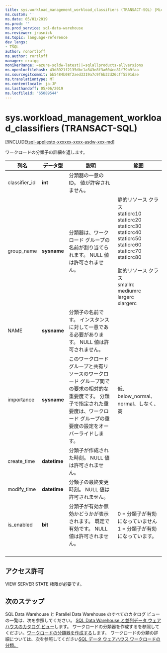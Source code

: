 ```yaml
---
title: sys.workload_management_workload_classifiers (TRANSACT-SQL) |Microsoft Docs
ms.custom: ''
ms.date: 05/01/2019
ms.prod: ''
ms.prod_service: sql-data-warehouse
ms.reviewer: jrasnick
ms.topic: language-reference
dev_langs:
- TSQL
author: ronortloff
ms.author: rortloff
manager: craigg
monikerRange: =azure-sqldw-latest||=sqlallproducts-allversions
ms.openlocfilehash: 43d8921f2135dbc1a343e8f3a604cc81f79b9faa
ms.sourcegitcommit: bb5484b08f2aed3319a7c9f6b32d26cff5591dae
ms.translationtype: MT
ms.contentlocale: ja-JP
ms.lasthandoff: 05/06/2019
ms.locfileid: "65089544"
---
```

# <a name="sysworkloadmanagementworkloadclassifiers-transact-sql"></a>sys.workload_management_workload_classifiers (TRANSACT-SQL)

[!INCLUDE[tsql-appliesto-xxxxxx-xxxx-asdw-xxx-md](../../includes/tsql-appliesto-xxxxxx-xxxx-asdw-xxx-md.md)]

 ワークロードの分類子の詳細を返します。  
  
|列名|データ型|説明|範囲|  
|-----------------|---------------|-----------------|-----------|
|classifier_id|**int**|分類器の一意の ID。 値が許容されません。||
group_name|**sysname**|分類器は、ワークロード グループの名前が割り当てられます。 NULL 値は許可されません。 |静的リソース クラス</br>staticrc10</br>staticrc20</br>staticrc30</br>staticrc40</br>staticrc50</br>staticrc60</br>staticrc70</br>staticrc80 </br> </br>動的リソース クラス</br>smallrc</br>mediumrc</br>largerc</br>xlargerc|
NAME|**sysname**|分類子の名前です。 インスタンスに対して一意である必要があります。 NULL 値は許可されません。||
|importance|**sysname**|このワークロード グループと共有リソースのワークロード グループ間での要求の相対的な重要度です。  分類子で指定された重要度は、ワークロード グループの重要度の設定をオーバーライドします。|低、below_normal、normal、しなく、高 |
|create_time|**datetime**|分類子が作成された時刻。 NULL 値は許可されません。||
modify_time|**datetime**|分類子の最終変更時刻。 NULL 値は許可されません。||
is_enabled|**bit**|分類子が有効か無効かどうかが表示されます。 既定で有効です。 NULL 値は許可されません。|0 = 分類子が有効になっていません </br> 1 = 分類子が有効になっています。|
|&nbsp;||||
  
## <a name="permissions"></a>アクセス許可

VIEW SERVER STATE 権限が必要です。

## <a name="next-steps"></a>次のステップ

 SQL Data Warehouse と Parallel Data Warehouse のすべてのカタログ ビューの一覧は、次を参照してください。 [SQL Data Warehouse と並列データ ウェアハウスのカタログ ビュー](../../relational-databases/system-catalog-views/sql-data-warehouse-and-parallel-data-warehouse-catalog-views.md)します。 ワークロードの分類器を作成するを参照してください。[ワークロードの分類器を作成する](../../t-sql/statements/create-workload-classifier-transact-sql.md)します。 ワークロードの分類の詳細については、次を参照してください[SQL データ ウェアハウス ワークロードの分類。](/azure/sql-data-warehouse/sql-data-warehouse-workload-classification)
